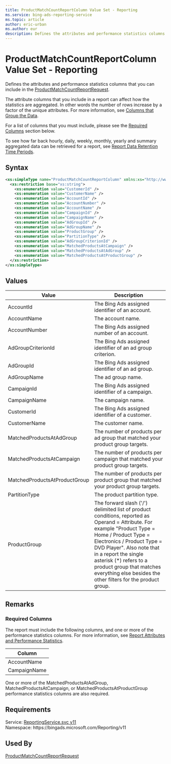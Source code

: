 ```yaml
---
title: ProductMatchCountReportColumn Value Set - Reporting
ms.service: bing-ads-reporting-service
ms.topic: article
author: eric-urban
ms.author: eur
description: Defines the attributes and performance statistics columns that you can include in the ProductMatchCountReportRequest.
---
```

# ProductMatchCountReportColumn Value Set - Reporting
Defines the attributes and performance statistics columns that you can include in the [ProductMatchCountReportRequest](productmatchcountreportrequest.md).

The attribute columns that you include in a report can affect how the statistics are aggregated. In other words the number of rows increase by a factor of the unique attributes. For more information, see [Columns that Group the Data](../guides/reports.md#columnsdata).

For a list of columns that you must include, please see the [Required Columns](#requiredcolumns) section below.

To see how far back hourly, daily, weekly, monthly, yearly and summary aggregated data can be retrieved for a report, see [Report Data Retention Time Periods](../guides/report-data-retention-time-periods.md).

## Syntax
```xml
<xs:simpleType name="ProductMatchCountReportColumn" xmlns:xs="http://www.w3.org/2001/XMLSchema">
  <xs:restriction base="xs:string">
    <xs:enumeration value="CustomerId" />
    <xs:enumeration value="CustomerName" />
    <xs:enumeration value="AccountId" />
    <xs:enumeration value="AccountNumber" />
    <xs:enumeration value="AccountName" />
    <xs:enumeration value="CampaignId" />
    <xs:enumeration value="CampaignName" />
    <xs:enumeration value="AdGroupId" />
    <xs:enumeration value="AdGroupName" />
    <xs:enumeration value="ProductGroup" />
    <xs:enumeration value="PartitionType" />
    <xs:enumeration value="AdGroupCriterionId" />
    <xs:enumeration value="MatchedProductsAtCampaign" />
    <xs:enumeration value="MatchedProductsAtAdGroup" />
    <xs:enumeration value="MatchedProductsAtProductGroup" />
  </xs:restriction>
</xs:simpleType>
```

## <a name="values"></a>Values

|Value|Description|
|-----------|---------------|
|<a name="accountid"></a>AccountId|The Bing Ads assigned identifier of an account.|
|<a name="accountname"></a>AccountName|The account name.|
|<a name="accountnumber"></a>AccountNumber|The Bing Ads assigned number of an account.|
|<a name="adgroupcriterionid"></a>AdGroupCriterionId|The Bing Ads assigned identifier of an ad group criterion.|
|<a name="adgroupid"></a>AdGroupId|The Bing Ads assigned identifier of an ad group.|
|<a name="adgroupname"></a>AdGroupName|The ad group name.|
|<a name="campaignid"></a>CampaignId|The Bing Ads assigned identifier of a campaign.|
|<a name="campaignname"></a>CampaignName|The campaign name.|
|<a name="customerid"></a>CustomerId|The Bing Ads assigned identifier of a customer.|
|<a name="customername"></a>CustomerName|The customer name.|
|<a name="matchedproductsatadgroup"></a>MatchedProductsAtAdGroup|The number of products per ad group that matched your product group targets.|
|<a name="matchedproductsatcampaign"></a>MatchedProductsAtCampaign|The number of products per campaign that matched your product group targets.|
|<a name="matchedproductsatproductgroup"></a>MatchedProductsAtProductGroup|The number of products per product group that matched your product group targets.|
|<a name="partitiontype"></a>PartitionType|The product partition type.|
|<a name="productgroup"></a>ProductGroup|The forward slash ('/') delimited list of product conditions, reported as Operand = Attribute. For example "Product Type = Home / Product Type = Electronics / Product Type = DVD Player". Also note that in a report the single asterisk (*) refers to a product group that matches everything else besides the other filters for the product group.|

## <a name="remarks"></a>Remarks
### <a name="requiredcolumns"></a>Required Columns
The report must include the following columns, and one or more of the performance statistics columns. For more information, see [Report Attributes and Performance Statistics](../guides/report-attributes-performance-statistics.md).

|Column|
|----------|
|AccountName|
|CampaignName|

One or more of the MatchedProductsAtAdGroup, MatchedProductsAtCampaign, or MatchedProductsAtProductGroup performance statistics columns are also required. 

## Requirements
Service: [ReportingService.svc v11](https://reporting.api.bingads.microsoft.com/Api/Advertiser/Reporting/v11/ReportingService.svc)  
Namespace: https\://bingads.microsoft.com/Reporting/v11  

## Used By
[ProductMatchCountReportRequest](productmatchcountreportrequest.md)  
